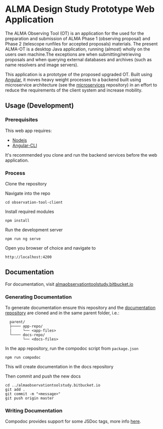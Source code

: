# ALMA Design Study Prototype Web Application
The ALMA Observing Tool (OT) is an application for the used for the preparation and submission of ALMA Phase 1 (observing proposal) and Phase 2 (telescope runfiles for accepted proposals) materials. The present ALMA-OT is a desktop Java application, running (almost) wholly on the users own machine.The exceptions are when submitting/retrieving proposals and when querying external databases and archives (such as name resolvers and image servers).

This application is a prototype of the proposed upgraded OT. Built using [Angular](https://angular.io/), it moves heavy weight processes to a backend built using microservice architecture (see the [microservices](https://bitbucket.org/almaobservationtoolstudy/microservices/src/master/) repository) in an effort to reduce the requirements of the client system and increase mobility.

## Usage (Development)
### Prerequisites
This web app requires:

- [Nodejs](https://nodejs.org/en/download/)
- [Angular-CLI](https://cli.angular.io/)

It's recommended you clone and run the backend services before the web application.

### Process
Clone the repository

Navigate into the repo
```
cd observation-tool-client
```
Install required modules
```npm
npm install
```
Run the development server
```npm
npm run ng serve
```
Open you browser of choice and navigate to
```
http://localhost:4200
```

## Documentation
For documentation, visit [almaobservationtoolstudy.bitbucket.io](https://almaobservationtoolstudy.bitbucket.io)

### Generating Documentation
To generate documentation ensure this repository and the [documentation repository](https://bitbucket.org/almaobservationtoolstudy/almaobservationtoolstudy.bitbucket.io/) are cloned and in the same parent folder, i.e.:
```
  parent/
  ├──── app-repo/
  |     └── <app-files>
  └──── docs-repo/
        └── <docs-files>
```
In the app repository, run the compodoc script from ``package.json``
```
npm run compodoc
```
This will create documentation in the docs repository

Then commit and push the new docs
```
cd ../almaobservationtoolstudy.bitbucket.io
git add .
git commit -m "<message>"
git push origin master
```
### Writing Documentation
Compodoc provides support for some JSDoc tags, more info [here](https://compodoc.github.io/website/guides/jsdoc-tags.html).
